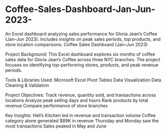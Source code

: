 # Coffee-Sales-Dashboard-Jan-Jun-2023-
An Excel dashboard analyzing sales performance for Gloria Jean’s Coffee (Jan–Jun 2023). Includes insights on peak sales periods, top products, and store location comparisons.
Coffee Sales Dashboard (Jan–Jun 2023)

Project Background:
This Excel dashboard explores six months of coffee sales data for Gloria Jean’s Coffee across three NYC branches. The project focuses on identifying top-performing stores, products, and peak revenue periods.

Tools & Libraries Used:
Microsoft Excel
Pivot Tables
Data Visualization
Data Cleaning & Validation

Project Objectives:
Track revenue, quantity sold, and transactions across locations
Analyze peak selling days and hours
Rank products by total revenue
Compare performance of store branches

Key Insights:
Hell’s Kitchen led in revenue and transaction volume
Coffee category alone generated $89K in revenue
Thursday and Monday saw the most transactions
Sales peaked in May and June

